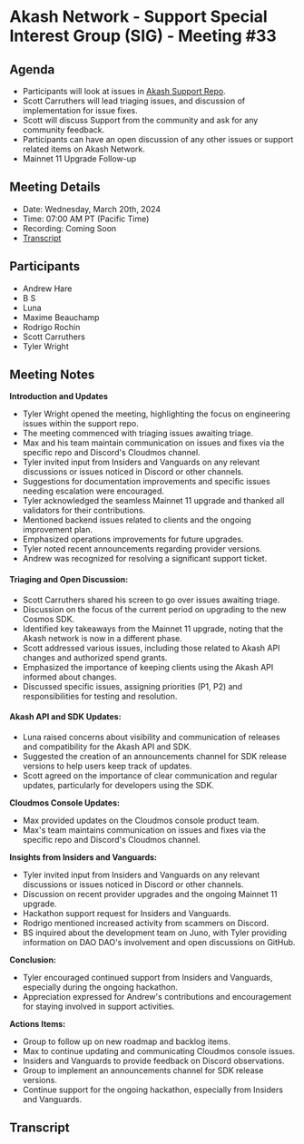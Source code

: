 # Akash Network - Support Special Interest Group (SIG) - Meeting #33

## Agenda
- Participants will look at issues in [Akash Support Repo](https://github.com/akash-network/support/issues). 
- Scott Carruthers will lead triaging issues, and discussion of implementation for issue fixes. 
- Scott will discuss Support from the community and ask for any community feedback.
- Participants can have an open discussion of any other issues or support related items on Akash Network.
- Mainnet 11 Upgrade Follow-up

## Meeting Details
- Date: Wednesday, March 20th, 2024
- Time: 07:00 AM PT (Pacific Time)
- Recording: Coming Soon
- [Transcript](#transcript)

## Participants
- Andrew Hare
- B S
- Luna
- Maxime Beauchamp
- Rodrigo Rochin
- Scott Carruthers
- Tyler Wright
## Meeting Notes
 **Introduction and Updates**
  - Tyler Wright opened the meeting, highlighting the focus on engineering issues within the support repo.
  - The meeting commenced with triaging issues awaiting triage.
  - Max and his team maintain communication on issues and fixes via the specific repo and Discord's Cloudmos channel.
  - Tyler invited input from Insiders and Vanguards on any relevant discussions or issues noticed in Discord or other channels.
  - Suggestions for documentation improvements and specific issues needing escalation were encouraged.
  - Tyler acknowledged the seamless Mainnet 11 upgrade and thanked all validators for their contributions.
  - Mentioned backend issues related to clients and the ongoing improvement plan.
  - Emphasized operations improvements for future upgrades.
  - Tyler noted recent announcements regarding provider versions.
  - Andrew was recognized for resolving a significant support ticket.
#### Triaging and Open Discussion:
- Scott Carruthers shared his screen to go over issues awaiting triage.
- Discussion on the focus of the current period on upgrading to the new Cosmos SDK.
- Identified key takeaways from the Mainnet 11 upgrade, noting that the Akash network is now in a different phase.
- Scott addressed various issues, including those related to Akash API changes and authorized spend grants.
- Emphasized the importance of keeping clients using the Akash API informed about changes.
- Discussed specific issues, assigning priorities (P1, P2) and responsibilities for testing and resolution.

#### Akash API and SDK Updates:
- Luna raised concerns about visibility and communication of releases and compatibility for the Akash API and SDK.
- Suggested the creation of an announcements channel for SDK release versions to help users keep track of updates.
- Scott agreed on the importance of clear communication and regular updates, particularly for developers using the SDK.

 **Cloudmos Console Updates:**
  - Max provided updates on the Cloudmos console product team.
  - Max's team maintains communication on issues and fixes via the specific repo and Discord's Cloudmos channel.

**Insights from Insiders and Vanguards:**
  - Tyler invited input from Insiders and Vanguards on any relevant discussions or issues noticed in Discord or other channels.
  - Discussion on recent provider upgrades and the ongoing Mainnet 11 upgrade.
  - Hackathon support request for Insiders and Vanguards.
  - Rodrigo mentioned increased activity from scammers on Discord.
  - BS inquired about the development team on Juno, with Tyler providing information on DAO DAO's involvement and open discussions on GitHub.

 **Conclusion:**
  - Tyler encouraged continued support from Insiders and Vanguards, especially during the ongoing hackathon.
  - Appreciation expressed for Andrew's contributions and encouragement for staying involved in support activities.

**Actions Items:**
- Group to follow up on new roadmap and backlog items.
- Max to continue updating and communicating Cloudmos console issues.
- Insiders and Vanguards to provide feedback on Discord observations.
- Group to implement an announcements channel for SDK release versions.
- Continue support for the ongoing hackathon, especially from Insiders and Vanguards.

## Transcript


